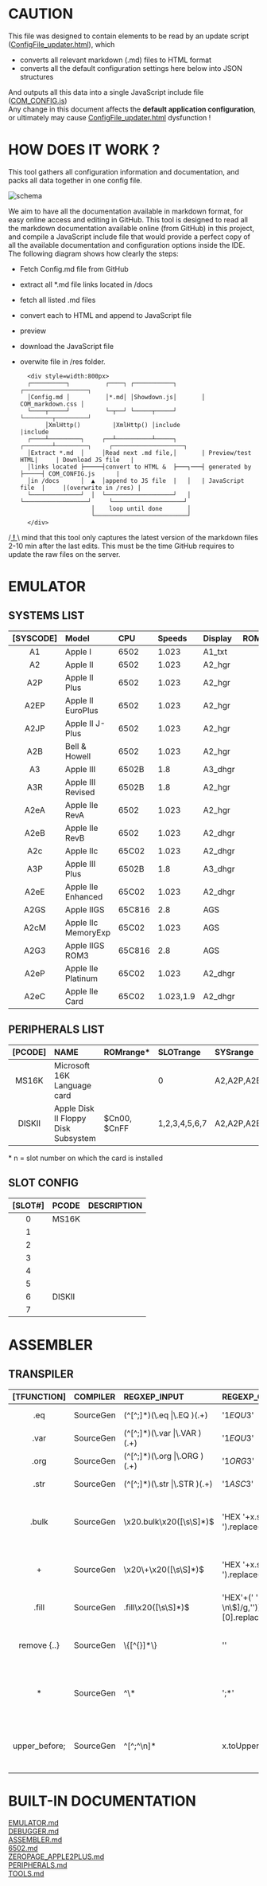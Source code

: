 # CAUTION

This file was designed to contain elements to be read by an update script ([ConfigFile_updater.html](https://retroapplejs.github.io//tools/ConfigFile_updater.html)), which  
* converts all relevant markdown (.md) files to HTML format  
* converts all the default configuration settings here below into JSON structures  

And outputs all this data into a single JavaScript include file ([COM_CONFIG.js](../res/COM_CONFIG.js))  
Any change in this document affects the **default application configuration**, or ultimately may cause [ConfigFile_updater.html](../tools/ConfigFile_updater.html) dysfunction !

# HOW DOES IT WORK ?

This tool gathers all configuration information and documentation, and packs all data together in one config file.

![schema](http://www.plantuml.com/plantuml/uml/dLDFJpen4BtlfvZJBv062B-ZCGHS_kX1IOIZaTHjaKgttUnsKUFutKrOAgoqX3ANDfE-r_TUE_t2qDoKgOoOC9H645ITrd6HCpYAJvNOFKw4kIrVuB3m10Svlh97mDPv75Skta0lwEh5quVntQITCaX6et7L2-K0Sh6EsNpmED_cWJcd3AYKOCM4wq0frBg0fIuL0w4kyNAOI5N178HKUTZLdyVkd3tZ84R4o7Vl_XjY87B8YxNHsH5oPKnM06ArEI7vsIcvqMrM5pV-jtgg6H9RNJZ08ROXTK8bv3pJJSyem6QtR3QHVq9SGV_s2FdxJ0X2CVxHNfbKUhHZqXtSk0SOtI98xKYirLAyZeNa2myQjsFvnRvjc-bt9JLbKClUXuwdzulTXtuhy7gl0w7C63Kytzhpe1tFu_JapDpdswOsdCOpgpoa4E0VL9vcuUYdcgfErEUAbQdy0G00)

We aim to have all the documentation available in markdown format, for easy online access and editing in GitHub.  This tool is designed to read all the markdown documentation available online (from GitHub) in this project, and compile a JavaScript include file that would provide a perfect copy of all the available documentation and configuration options inside the IDE.  The following diagram shows how clearly the steps:

* Fetch Config.md file from GitHub
* extract all \*.md file links located in /docs
* fetch all listed .md files
* convert each to HTML and append to JavaScript file
* preview
* download the JavaScript file
* overwite file in /res folder.


        <div style=width:800px>
        ┌──────────┐          ┌────┐ ┌───────────┐       ┌──────────────────┐
        │Config.md │          │*.md│ │Showdown.js│       │ COM_markdown.css │
        └────┬─────┘          └─┬──┘ └─────┬─────┘       └────────┬─────────┘
             │XmlHttp()         |XmlHttp() │include               |include
        ┌────┴─────────┐     ┌──┴──────────┴─────┐       ┌────────┴─────────┐     ┌────────────────────┐
        │Extract *.md  │     │Read next .md file,│       | Preview/test HTML|     | Download JS file   |
        │links located ├─────┤convert to HTML &  ├───┐───┤ generated by     ├─────┤ COM_CONFIG.js      |
        │in /docs      │  ▲  │append to JS file  |   │   | JavaScript file  |     |(overwrite in /res) |
        └──────────────┘  │  └───────────────────┘   │   └──────────────────┘     └────────────────────┘
                          │    loop until done       │
                          └──────────────────────────┘
        </div>

/<ins> **!** </ins>\ mind that this tool only captures the latest version of the markdown files 2-10 min after the last edits.  This must be the time GitHub requires to update the raw files on the server.

# EMULATOR

## SYSTEMS LIST

|[SYSCODE]| Model              | CPU        | Speeds    | Display  | ROMS | Keys & ROM    |
| :---:   | :----------------- | :--------- | :-------- | :------- | :--- | :------------ |
| A1      | Apple I            | 6502       | 1.023     | A1_txt   |      | A1_US         |
| A2      | Apple II           | 6502       | 1.023     | A2_hgr   |      | A1_US         |
| A2P     | Apple II Plus      | 6502       | 1.023     | A2_hgr   |      | A1_US         |
| A2EP    | Apple II EuroPlus  | 6502       | 1.023     | A2_hgr   |      | A1_US         |
| A2JP    | Apple II J-Plus    | 6502       | 1.023     | A2_hgr   |      | A2_JP         |
| A2B     | Bell & Howell      | 6502       | 1.023     | A2_hgr   |      | A1_US_blk     |
| A3      | Apple III          | 6502B      | 1.8       | A3_dhgr  |      | A3_US         |
| A3R     | Apple III Revised  | 6502B      | 1.8       | A2_hgr   |      | A3_US         |
| A2eA    | Apple IIe RevA     | 6502       | 1.023     | A2_hgr   |      | A2e_US,A2e_UK,A2e_CA,A2e_FR |
| A2eB    | Apple IIe RevB     | 6502       | 1.023     | A2_dhgr  |      | A2e_US,A2e_UK,A2e_CA,A2e_FR |
| A2c     | Apple IIc          | 65C02      | 1.023     | A2_dhgr  |      |               |
| A3P     | Apple III Plus     | 6502B      | 1.8       | A3_dhgr  |      |               |
| A2eE    | Apple IIe Enhanced | 65C02      | 1.023     | A2_dhgr  |      |               |
| A2GS    | Apple IIGS         | 65C816     | 2.8       | AGS      |      |               |
| A2cM    | Apple IIc MemoryExp| 65C02      | 1.023     | AGS      |      |               |
| A2G3    | Apple IIGS ROM3    | 65C816     | 2.8       | AGS      |      |               |
| A2eP    | Apple IIe Platinum | 65C02      | 1.023     | A2_dhgr  |      |               |
| A2eC    | Apple IIe Card     | 65C02      | 1.023,1.9 | A2_dhgr  |      |               |


## PERIPHERALS LIST

|[PCODE]| NAME                                   | ROMrange\*      | SLOTrange    | SYSrange    | Manuals       |
| :-----: | :----------------------------------- | :-------------- | :------------|:----------- |:------------- |
| MS16K   | Microsoft 16K Language card          |                 | 0            | A2,A2P,A2E  |               | 
| DISKII  | Apple Disk II Floppy Disk Subsystem  |     $Cn00, $CnFF| 1,2,3,4,5,6,7| A2,A2P,A2E  | [user_manual](https://mirrors.apple2.org.za/Apple%20II%20Documentation%20Project/Peripherals/Disk%20Drives/Apple%20Disk%20II/Manuals/Apple%20Disk%20II%20Floppy%20Disk%20Subsystem%20-%20Installation%20and%20Operating%20Manual.pdf),[technical_manual](https://www.bigmessowires.com/2021/11/12/the-amazing-disk-ii-controller-card/) |


\* n = slot number on which the card is installed

## SLOT CONFIG

|[SLOT#] | PCODE      | DESCRIPTION       |
| :----: | :--------- | :---------------- |
|   0    | MS16K      |                   | 
|   1    |            |                   |
|   2    |            |                   |
|   3    |            |                   |
|   4    |            |                   |
|   5    |            |                   |
|   6    | DISKII     |                   |
|   7    |            |                   |

# ASSEMBLER

## TRANSPILER

|[TFUNCTION]    | COMPILER  | REGXEP_INPUT                          | REGEXP_OUTPUT    | DESCRIPTION                                      |
| :-----------: | :-------- | :------------------------------------ | :--------------- | :----------------------------------------------- |
|    .eq        | SourceGen | (^[^;]*)(\\.eq \\|\\.EQ )(.+)         | '$1EQU$3'        | Replace .eq   by EQU until ;                     |
|    .var       | SourceGen | (^[^;]*)(\\.var \\|\\.VAR )(.+)       | '$1EQU$3'        | Replace .var  by EQU until ;                     |
|    .org       | SourceGen | (^[^;]*)(\\.org \\|\\.ORG )(.+)       | '$1ORG$3'        | Replace .org  by ORG until ;                     |
|    .str       | SourceGen | (^[^;]*)(\\.str \\|\\.STR )(.+)       | '$1ASC$3'        | Replace .str  by ASC until ;                     |
|    .bulk      | SourceGen | \\x20.bulk\\x20([\\s\\S]*)$           | 'HEX '+x.split('.bulk')[1].replace(/[,$]/g,' ').replace(/\\s\\s+/g,' ').toUpperCase() | Replace .bulk by HEX, remove strings and commas|
|     +         | SourceGen | \\x20\\+\\x20([\\s\\S]*)$             | 'HEX '+x.split(' + ')[1].replace(/[,$]/g,' ').replace(/\\s\\s+/g,' ').toUpperCase() | Replace + by HEX, remove strings and commas|
|    .fill      | SourceGen | .fill\\x20([\\s\\S]*)$ | 'HEX'+(' '+x.split(',')[1].replace(/[ \\n\\$]/g,'')).toUpperCase().repeat(x.split(',')[0].replace(/[^0-9]/g,''))+' '| Substitute .fill by HEX array |
| remove {..}   | SourceGen | \\{[^{}]*\\}                          | ''               | Remove everything between accolades              |
|    *          | SourceGen | ^\\*                                  | ';*'             | Add semicolumn before any line starting with asterisk|       
| upper_before; | SourceGen | ^[^;^\n]*                             | x.toUpperCase()  | Uppercase everything until bumping into a semicolumn|


# BUILT-IN DOCUMENTATION  
[EMULATOR.md](https://github.com/RetroAppleJS/RetroAppleJS.github.io/blob/main/docs/EMULATOR.md)  
[DEBUGGER.md](https://github.com/RetroAppleJS/RetroAppleJS.github.io/blob/main/docs/DEBUGGER.md)  
[ASSEMBLER.md](https://github.com/RetroAppleJS/RetroAppleJS.github.io/blob/main/docs/ASSEMBLER.md)   
[6502.md](https://github.com/RetroAppleJS/RetroAppleJS.github.io/blob/main/docs/6502.md)  
[ZEROPAGE_APPLE2PLUS.md](https://github.com/RetroAppleJS/RetroAppleJS.github.io/blob/main/docs/ZEROPAGE_APPLE2PLUS.md)  
[PERIPHERALS.md](https://github.com/RetroAppleJS/RetroAppleJS.github.io/blob/main/docs/PERIPHERALS.md)  
[TOOLS.md](https://github.com/RetroAppleJS/RetroAppleJS.github.io/blob/main/docs/TOOLS.md) 
